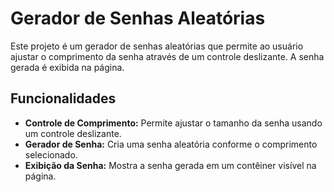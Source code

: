 # Gerador de Senhas Aleatórias

Este projeto é um gerador de senhas aleatórias que permite ao usuário ajustar o comprimento da senha através de um controle deslizante. A senha gerada é exibida na página.

## Funcionalidades

- **Controle de Comprimento:** Permite ajustar o tamanho da senha usando um controle deslizante.  
- **Gerador de Senha:** Cria uma senha aleatória conforme o comprimento selecionado.  
- **Exibição da Senha:** Mostra a senha gerada em um contêiner visível na página.
